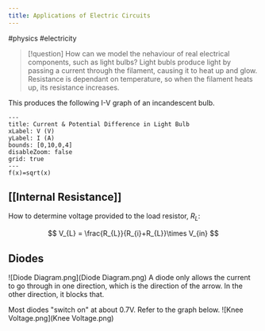 ```yaml
---
title: Applications of Electric Circuits
---
```

#physics #electricity 


> [!question] How can we model the nehaviour of real electrical components, such as light bulbs?
> Light bubls produce light by passing a current through the filament, causing it to heat up and glow. Resistance is dependant on temperature, so when the filament heats up, its resistance increases.

This produces the following I-V graph of an incandescent bulb.

```functionplot
---
title: Current & Potential Difference in Light Bulb
xLabel: V (V)
yLabel: I (A)
bounds: [0,10,0,4]
disableZoom: false
grid: true
---
f(x)=sqrt(x)
```

## [[Internal Resistance]]
How to determine voltage provided to the load resistor, $R_{L}$:

$$
V_{L} = \frac{R_{L}}{R_{i}+R_{L}}\times V_{in}
$$

## Diodes
![Diode Diagram.png](Diode Diagram.png)
A diode only allows the current to go through in one direction, which is the direction of the arrow. In the other direction, it blocks that.

Most diodes "switch on" at about 0.7V. Refer to the graph below.
![Knee Voltage.png](Knee Voltage.png)